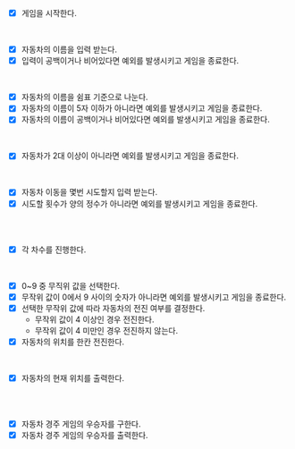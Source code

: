- [x] 게임을 시작한다.
<br>

- [x] 자동차의 이름을 입력 받는다.
- [x] 입력이 공백이거나 비어있다면 예외를 발생시키고 게임을 종료한다.
<br>

- [x] 자동차의 이름을 쉼표 기준으로 나눈다.
- [x] 자동차의 이름이 5자 이하가 아니라면 예외를 발생시키고 게임을 종료한다.
- [x] 자동차의 이름이 공백이거나 비어있다면 예외를 발생시키고 게임을 종료한다.
<br>

- [x] 자동차가 2대 이상이 아니라면 예외를 발생시키고 게임을 종료한다.
<br>

- [x] 자동차 이동을 몇번 시도할지 입력 받는다.
- [x] 시도할 횟수가 양의 정수가 아니라면 예외를 발생시키고 게임을 종료한다.
<br>
<br>

- [x] 각 차수를 진행한다.
<br>

- [x] 0~9 중 무직위 값을 선택한다.
- [x] 무작위 값이 0에서 9 사이의 숫자가 아니라면 예외를 발생시키고 게임을 종료한다.
- [x] 선택한 무작위 값에 따라 자동차의 전진 여부를 결정한다.
	- 무작위 값이 4 이상인 경우 전진한다.
	- 무작위 값이 4 미만인 경우 전진하지 않는다.
- [x] 자동차의 위치를 한칸 전진한다.
<br>

- [x] 자동차의 현재 위치를 출력한다.
<br>
<br>

- [x] 자동차 경주 게임의 우승자를 구한다.
- [x] 자동차 경주 게임의 우승자를 출력한다.
